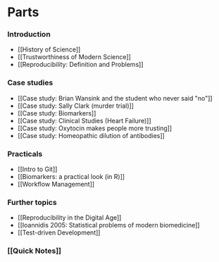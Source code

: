 # Parts
### Introduction
- [[History of Science]]
- [[Trustworthiness of Modern Science]]
- [[Reproducibility: Definition and Problems]]

### Case studies
- [[Case study: Brian Wansink and the student who never said "no"]]
- [[Case study: Sally Clark (murder trial)]]
- [[Case study: Biomarkers]]
- [[Case study: Clinical Studies (Heart Failure)]]
- [[Case study: Oxytocin makes people more trusting]]
- [[Case study: Homeopathic dilution of antibodies]]

### Practicals
- [[Intro to Git]]
- [[Biomarkers: a practical look (in R)]]
- [[Workflow Management]]

### Further topics
- [[Reproducibility in the Digital Age]]
- [[Ioannidis 2005: Statistical problems of modern biomedicine]]
- [[Test-driven Development]]


### [[Quick Notes]]